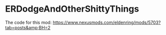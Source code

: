 # ERDodgeAndOtherShittyThings
The code for this mod: https://www.nexusmods.com/eldenring/mods/5703?tab=posts&amp;BH=2
